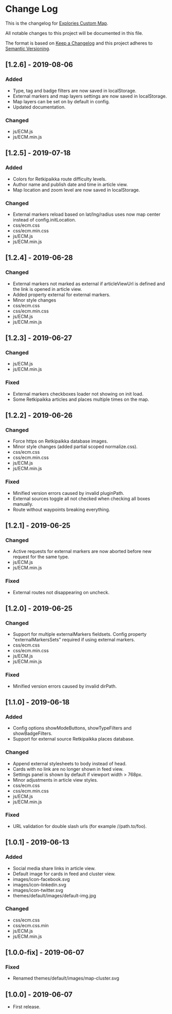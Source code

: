 # Change Log
This is the changelog for [Explories Custom Map](https://ecm.explories.net/explories-custom-map/documentation/).

All notable changes to this project will be documented in this file.

The format is based on [Keep a Changelog](http://keepachangelog.com/)
and this project adheres to [Semantic Versioning](http://semver.org/).

## [1.2.6] - 2019-08-06
### Added
- Type, tag and badge filters are now saved in localStorage.
- External markers and map layers settings are now saved in localStorage.
- Map layers can be set on by default in config.
- Updated documentation.

### Changed
- js/ECM.js
- js/ECM.min.js

## [1.2.5] - 2019-07-18
### Added
- Colors for Retkipaikka route difficulty levels.
- Author name and publish date and time in article view.
- Map location and zoom level are now saved in localStorage.

### Changed
- External markers reload based on lat/lng/radius uses now map center instead of config.initLocation.
- css/ecm.css
- css/ecm.min.css
- js/ECM.js
- js/ECM.min.js

## [1.2.4] - 2019-06-28
### Changed
- External markers not marked as external if articleViewUrl is defined and the link is opened in article view.
- Added property external for external markers.
- Minor style changes
- css/ecm.css
- css/ecm.min.css
- js/ECM.js
- js/ECM.min.js

## [1.2.3] - 2019-06-27
### Changed
- js/ECM.js
- js/ECM.min.js

### Fixed
- External markers checkboxes loader not showing on init load.
- Some Retkipaikka articles and places multiple times on the map.

## [1.2.2] - 2019-06-26
### Changed
- Force https on Retkipaikka database images.
- Minor style changes (added partial scoped normalize.css).
- css/ecm.css
- css/ecm.min.css
- js/ECM.js
- js/ECM.min.js

### Fixed
- Minified version errors caused by invalid pluginPath.
- External sources toggle all not checked when checking all boxes manually.
- Route without waypoints breaking everything.

## [1.2.1] - 2019-06-25
### Changed
- Active requests for external markers are now aborted before new request for the same type.
- js/ECM.js
- js/ECM.min.js

### Fixed
- External routes not disappearing on uncheck.

## [1.2.0] - 2019-06-25
### Changed
- Support for multiple externalMarkers fieldsets. Config property "externalMarkersSets" required if using external markers.
- css/ecm.css
- css/ecm.min.css
- js/ECM.js
- js/ECM.min.js

### Fixed
- Minified version errors caused by invalid dirPath.

## [1.1.0] - 2019-06-18
### Added
- Config options showModeButtons, showTypeFilters and showBadgeFilters.
- Support for external source Retkipaikka places database.

### Changed
- Append external stylesheets to body instead of head.
- Cards with no link are no longer shown in feed view.
- Settings panel is shown by default if viewport width > 768px.
- Minor adjustments in article view styles.
- css/ecm.css
- css/ecm.min.css
- js/ECM.js
- js/ECM.min.js

### Fixed
- URL validation for double slash urls (for example //path.to/foo).

## [1.0.1] - 2019-06-13
### Added
- Social media share links in article view.
- Default image for cards in feed and cluster view.
- images/icon-facebook.svg
- images/icon-linkedin.svg
- images/icon-twitter.svg
- themes/default/images/default-img.jpg

### Changed
- css/ecm.css
- css/ecm.css.min
- js/ECM.js
- js/ECM.min.js

## [1.0.0-fix] - 2019-06-07
### Fixed
- Renamed themes/default/images/map-cluster.svg

## [1.0.0] - 2019-06-07
- First release.
